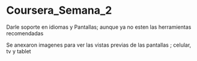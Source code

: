 # Coursera_Semana_2
Darle soporte en idiomas y Pantallas; aunque ya no esten las herramientas recomendadas

Se anexaron imagenes para ver las vistas previas de las pantallas ; celular, tv y tablet
